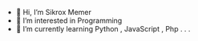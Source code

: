 - 👋 Hi, I’m Sikrox Memer
- 👀 I’m interested in Programming
- 🌱 I’m currently learning Python , JavaScript , Php . . .
